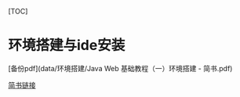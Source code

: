 [TOC]

# 环境搭建与ide安装

[备份pdf](data/环境搭建/Java Web 基础教程（一）环境搭建 - 简书.pdf)

[简书链接](http://www.jianshu.com/p/a8b34d6368f1)

